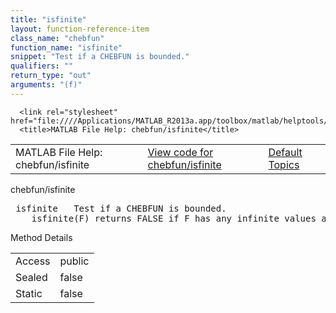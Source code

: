 ```yaml
---
title: "isfinite"
layout: function-reference-item
class_name: "chebfun"
function_name: "isfinite"
snippet: "Test if a CHEBFUN is bounded."
qualifiers: ""
return_type: "out"
arguments: "(f)"
---
```


<html>
   <head>
      <meta http-equiv="Content-Type" content="text/html; charset=utf-8">
   
      <link rel="stylesheet" href="file:////Applications/MATLAB_R2013a.app/toolbox/matlab/helptools/private/helpwin.css">
      <title>MATLAB File Help: chebfun/isfinite</title>
   </head>
   <body>
      <!--Single-page help-->
      <table border="0" cellspacing="0" width="100%">
         <tr class="subheader">
            <td class="headertitle">MATLAB File Help: chebfun/isfinite</td>
            <td class="subheader-left"><a href="matlab:edit chebfun/isfinite">View code for chebfun/isfinite</a></td>
            <td class="subheader-right"><a href="matlab:helpwin">Default Topics</a></td>
         </tr>
      </table>
      <div class="title">chebfun/isfinite</div>
      <div class="helptext"><pre><!--helptext --> <span class="helptopic">isfinite</span>   Test if a CHEBFUN is bounded.
    <span class="helptopic">isfinite</span>(F) returns FALSE if F has any infinite values and TRUE otherwise.</pre></div><!--after help -->
      <!--Method-->
      <div class="sectiontitle">Method Details</div>
      <table class="class-details">
         <tr>
            <td class="class-detail-label">Access</td>
            <td>public</td>
         </tr>
         <tr>
            <td class="class-detail-label">Sealed</td>
            <td>false</td>
         </tr>
         <tr>
            <td class="class-detail-label">Static</td>
            <td>false</td>
         </tr>
      </table>
   </body>
</html>
